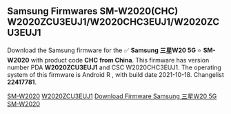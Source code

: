<h2>Samsung Firmwares SM-W2020(CHC) W2020ZCU3EUJ1/W2020CHC3EUJ1/W2020ZCU3EUJ1</h2>
Download the Samsung firmware for the ✅ <strong>Samsung 三星W20 5G </strong> ⭐ <strong>SM-W2020</strong> with product code <strong>CHC</strong> <strong> from China</strong>. This firmware has version number PDA <strong>W2020ZCU3EUJ1</strong> and CSC W2020CHC3EUJ1. The operating system of this firmware is Android R , with build date 2021-10-18. Changelist <strong>22417781</strong>.


[SM-W2020](https://samfirm.shop/samsung/model/SM-W2020)
[W2020ZCU3EUJ1](https://samfirm.shop/samsung/pda/W2020ZCU3EUJ1)
[Download Firmware Samsung 三星W20 5G SM-W2020](https://samfirm.shop/samsung/firmware/467499)
